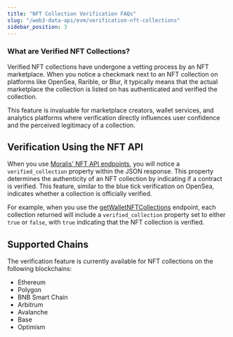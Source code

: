 ```yaml
---
title: "NFT Collection Verification FAQs"
slug: "/web3-data-api/evm/verification-nft-collections"
sidebar_position: 3
---
```



### What are Verified NFT Collections?

Verified NFT collections have undergone a vetting process by an NFT marketplace. When you notice a checkmark next to an NFT collection on platforms like OpenSea, Rarible, or Blur, it typically means that the actual marketplace the collection is listed on has authenticated and verified the collection.

This feature is invaluable for marketplace creators, wallet services, and analytics platforms where verification directly influences user confidence and the perceived legitimacy of a collection.

## Verification Using the NFT API

When you use [Moralis' NFT API endpoints](/web3-data-api/evm/reference/nft-api), you will notice a `verified_collection` property within the JSON response. This property determines the authenticity of an NFT collection by indicating if a contract is verified. This feature, similar to the blue tick verification on OpenSea, indicates whether a collection is officially verified.

For example, when you use the [getWalletNFTCollections](/web3-data-api/evm/reference/get-wallet-nft-collections) endpoint, each collection returned will include a `verified_collection` property set to either `true` or `false`, with `true` indicating that the NFT collection is verified.

## Supported Chains

The verification feature is currently available for NFT collections on the following blockchains:

- Ethereum
- Polygon
- BNB Smart Chain
- Arbitrum
- Avalanche
- Base
- Optimism
